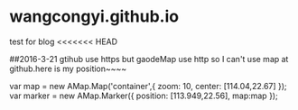 # wangcongyi.github.io


test for blog
<<<<<<< HEAD


##2016-3-21
gtihub use https but gaodeMap use http  so I can't use map at github.here is my position~~~~  
>
var map = new AMap.Map('container',{
        zoom: 10,
        center: [114.04,22.67]
    });
    var marker = new AMap.Marker({
        position: [113.949,22.56],
        map:map
    });

